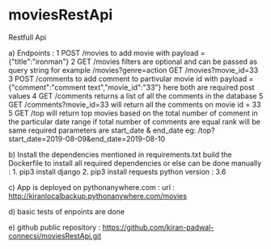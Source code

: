 # moviesRestApi
Restfull Api


a) Endpoints :
      1 POST /movies to add movie with payload = {"title":"ironman"}
      2 GET /movies filters are optional and can be passed as query string
            for example /movies?genre=action
            GET /movies?movie_id=33
      3 POST /comments to add comment to partivular movie id with payload = {"comment":"comment text","movie_id":"33"}
        here both are required post values
      4 GET /comments returns a list of all the comments in the database
      5 GET /comments?movie_id=33 will return all the comments on movie id = 33
      5 GET /top will return top movies based on the total number of comment in the particular date range
           if total number of comments are equal rank will be same
           required parameters are start_date & end_date
           eg: /top?start_date=2019-08-09&end_date=2019-08-10


  b) Install the dependencies mentioned in requirements.txt
     build the Dockerfile to install all required dependencies
     or else can be done manually :
        1. pip3 install django
        2. pip3 install requests
           python version : 3.6

   c) App is  deployed on pythonanywhere.com :
      url : http://kiranlocalbackup.pythonanywhere.com/movies

   d) basic tests of enpoints are done

   e) github public repository : https://github.com/kiran-padwal-connecsi/moviesRestApi.git